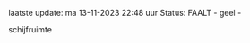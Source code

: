 laatste update: 
ma 13-11-2023 22:48   uur 
Status: FAALT - geel - 
<div class="service Y">schijfruimte</div>